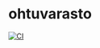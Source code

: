 # ohtuvarasto
[![CI](https://github.com/MiikkaVaa/ohtuvarasto/actions/workflows/main.yml/badge.svg)](https://github.com/MiikkaVaa/ohtuvarasto/actions/workflows/main.yml)
